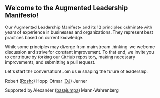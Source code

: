 ## Welcome to the Augmented Leadership Manifesto!

Our Augmented Leadership Manifesto and its 12 principles culminate with years of experience in businesses and organizations.
They represent best practices based on current knowledge.

While some principles may diverge from mainstream thinking, we welcome discussion and strive for constant improvement.
To that end, we invite you to contribute by forking our GitHub repository, making necessary improvements, and submitting a pull request.

Let's start the conversation! Join us in shaping the future of leadership.

Robert ([Rosho](https://github.com/roshoworld)) Hopp, Otmar ([OJ](https://github.com/OtmarJe)) Jenner

Supported by Alexander ([basejumpa](https://github.com/basejumpa)) Mann-Wahrenberg
